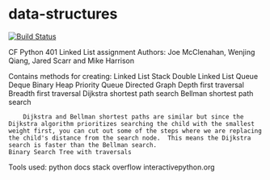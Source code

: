 # data-structures
[![Build Status](https://travis-ci.org/jmcclena94/data-structures.svg?branch=master)](https://travis-ci.org/jmcclena94/data-structures)



CF Python 401 Linked List assignment
Authors: Joe McClenahan, Wenjing Qiang, Jared Scarr and Mike Harrison

Contains methods for creating:
    Linked List
    Stack
    Double Linked List
    Queue
    Deque
    Binary Heap
    Priority Queue
    Directed Graph
        Depth first traversal
        Breadth first traversal
        Dijkstra shortest path search
        Bellman shortest path search

        Dijkstra and Bellman shortest paths are similar but since the Dijkstra algorithm prioritizes searching the child with the smallest weight first, you can cut out some of the steps where we are replacing the child's distance from the search node.  This means the Dijkstra search is faster than the Bellman search.
    Binary Search Tree with traversals

Tools used:
    python docs
    stack overflow
    interactivepython.org
